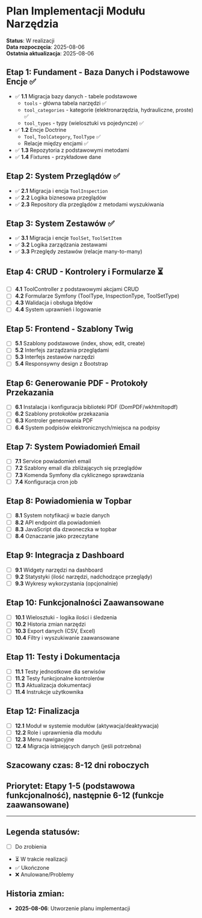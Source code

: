 # Plan Implementacji Modułu Narzędzia

**Status**: W realizacji  
**Data rozpoczęcia**: 2025-08-06  
**Ostatnia aktualizacja**: 2025-08-06  

## Etap 1: Fundament - Baza Danych i Podstawowe Encje ✅
- ✅ **1.1** Migracja bazy danych - tabele podstawowe
  - `tools` - główna tabela narzędzi ✅
  - `tool_categories` - kategorie (elektronarzędzia, hydrauliczne, proste) ✅
  - `tool_types` - typy (wielosztuki vs pojedyncze) ✅
- ✅ **1.2** Encje Doctrine
  - `Tool`, `ToolCategory`, `ToolType` ✅
  - Relacje między encjami ✅
- ✅ **1.3** Repozytoria z podstawowymi metodami
- ✅ **1.4** Fixtures - przykładowe dane

## Etap 2: System Przeglądów ✅
- ✅ **2.1** Migracja i encja `ToolInspection`
- ✅ **2.2** Logika biznesowa przeglądów
- ✅ **2.3** Repository dla przeglądów z metodami wyszukiwania

## Etap 3: System Zestawów ✅
- ✅ **3.1** Migracja i encje `ToolSet`, `ToolSetItem`  
- ✅ **3.2** Logika zarządzania zestawami
- ✅ **3.3** Przeględy zestawów (relacje many-to-many)

## Etap 4: CRUD - Kontrolery i Formularze ⏳
- [ ] **4.1** ToolController z podstawowymi akcjami CRUD
- [ ] **4.2** Formularze Symfony (ToolType, InspectionType, ToolSetType)
- [ ] **4.3** Walidacja i obsługa błędów
- [ ] **4.4** System uprawnień i logowanie

## Etap 5: Frontend - Szablony Twig
- [ ] **5.1** Szablony podstawowe (index, show, edit, create)
- [ ] **5.2** Interfejs zarządzania przeglądami  
- [ ] **5.3** Interfejs zestawów narzędzi
- [ ] **5.4** Responsywny design z Bootstrap

## Etap 6: Generowanie PDF - Protokoły Przekazania
- [ ] **6.1** Instalacja i konfiguracja biblioteki PDF (DomPDF/wkhtmltopdf)
- [ ] **6.2** Szablony protokołów przekazania
- [ ] **6.3** Kontroler generowania PDF
- [ ] **6.4** System podpisów elektronicznych/miejsca na podpisy

## Etap 7: System Powiadomień Email
- [ ] **7.1** Service powiadomień email
- [ ] **7.2** Szablony email dla zbliżających się przeglądów
- [ ] **7.3** Komenda Symfony dla cyklicznego sprawdzania
- [ ] **7.4** Konfiguracja cron job

## Etap 8: Powiadomienia w Topbar
- [ ] **8.1** System notyfikacji w bazie danych
- [ ] **8.2** API endpoint dla powiadomień
- [ ] **8.3** JavaScript dla dzwoneczka w topbar
- [ ] **8.4** Oznaczanie jako przeczytane

## Etap 9: Integracja z Dashboard
- [ ] **9.1** Widgety narzędzi na dashboard
- [ ] **9.2** Statystyki (ilość narzędzi, nadchodzące przeglądy)
- [ ] **9.3** Wykresy wykorzystania (opcjonalnie)

## Etap 10: Funkcjonalności Zaawansowane
- [ ] **10.1** Wielosztuki - logika ilości i śledzenia
- [ ] **10.2** Historia zmian narzędzi  
- [ ] **10.3** Export danych (CSV, Excel)
- [ ] **10.4** Filtry i wyszukiwanie zaawansowane

## Etap 11: Testy i Dokumentacja
- [ ] **11.1** Testy jednostkowe dla serwisów
- [ ] **11.2** Testy funkcjonalne kontrolerów
- [ ] **11.3** Aktualizacja dokumentacji
- [ ] **11.4** Instrukcje użytkownika

## Etap 12: Finalizacja
- [ ] **12.1** Moduł w systemie modułów (aktywacja/deaktywacja)
- [ ] **12.2** Role i uprawnienia dla modułu
- [ ] **12.3** Menu nawigacyjne
- [ ] **12.4** Migracja istniejących danych (jeśli potrzebna)

## Szacowany czas: 8-12 dni roboczych
## Priorytet: Etapy 1-5 (podstawowa funkcjonalność), następnie 6-12 (funkcje zaawansowane)

---

## Legenda statusów:
- [ ] Do zrobienia
- ⏳ W trakcie realizacji  
- ✅ Ukończone
- ❌ Anulowane/Problemy

## Historia zmian:
- **2025-08-06**: Utworzenie planu implementacji